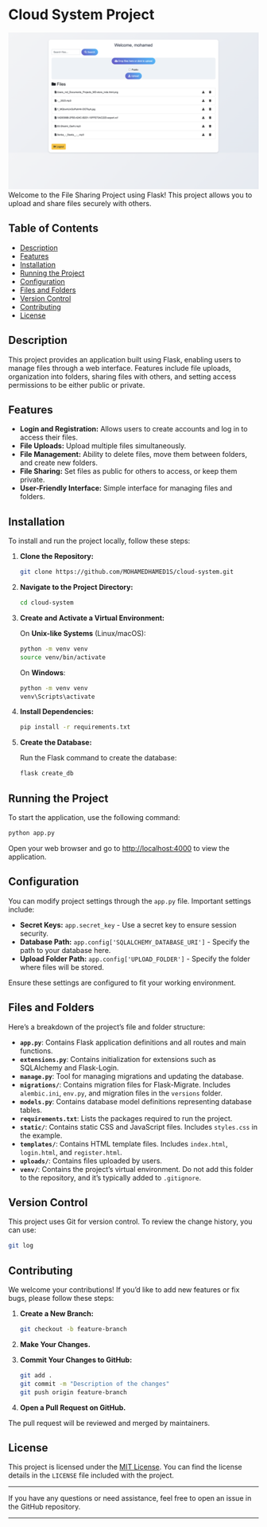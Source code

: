 

# Cloud System Project
![Project Image](images/1.png)
Welcome to the File Sharing Project using Flask! This project allows you to upload and share files securely with others.

## Table of Contents

- [Description](#description)
- [Features](#features)
- [Installation](#installation)
- [Running the Project](#running-the-project)
- [Configuration](#configuration)
- [Files and Folders](#files-and-folders)
- [Version Control](#version-control)
- [Contributing](#contributing)
- [License](#license)

## Description

This project provides an application built using Flask, enabling users to manage files through a web interface. Features include file uploads, organization into folders, sharing files with others, and setting access permissions to be either public or private.

## Features

- **Login and Registration:** Allows users to create accounts and log in to access their files.
- **File Uploads:** Upload multiple files simultaneously.
- **File Management:** Ability to delete files, move them between folders, and create new folders.
- **File Sharing:** Set files as public for others to access, or keep them private.
- **User-Friendly Interface:** Simple interface for managing files and folders.

## Installation

To install and run the project locally, follow these steps:

1. **Clone the Repository:**

    ```bash
    git clone https://github.com/MOHAMEDHAMED1S/cloud-system.git
    ```

2. **Navigate to the Project Directory:**

    ```bash
    cd cloud-system
    ```

3. **Create and Activate a Virtual Environment:**

    On **Unix-like Systems** (Linux/macOS):
    ```bash
    python -m venv venv
    source venv/bin/activate
    ```

    On **Windows**:
    ```bash
    python -m venv venv
    venv\Scripts\activate
    ```

4. **Install Dependencies:**

    ```bash
    pip install -r requirements.txt
    ```

5. **Create the Database:**

    Run the Flask command to create the database:
    ```bash
    flask create_db
    ```

## Running the Project

To start the application, use the following command:

```bash
python app.py
```

Open your web browser and go to [http://localhost:4000](http://localhost:4000) to view the application.

## Configuration

You can modify project settings through the `app.py` file. Important settings include:

- **Secret Keys:** `app.secret_key` - Use a secret key to ensure session security.
- **Database Path:** `app.config['SQLALCHEMY_DATABASE_URI']` - Specify the path to your database here.
- **Upload Folder Path:** `app.config['UPLOAD_FOLDER']` - Specify the folder where files will be stored.

Ensure these settings are configured to fit your working environment.

## Files and Folders

Here’s a breakdown of the project’s file and folder structure:

- **`app.py`**: Contains Flask application definitions and all routes and main functions.
- **`extensions.py`**: Contains initialization for extensions such as SQLAlchemy and Flask-Login.
- **`manage.py`**: Tool for managing migrations and updating the database.
- **`migrations/`**: Contains migration files for Flask-Migrate. Includes `alembic.ini`, `env.py`, and migration files in the `versions` folder.
- **`models.py`**: Contains database model definitions representing database tables.
- **`requirements.txt`**: Lists the packages required to run the project.
- **`static/`**: Contains static CSS and JavaScript files. Includes `styles.css` in the example.
- **`templates/`**: Contains HTML template files. Includes `index.html`, `login.html`, and `register.html`.
- **`uploads/`**: Contains files uploaded by users.
- **`venv/`**: Contains the project’s virtual environment. Do not add this folder to the repository, and it’s typically added to `.gitignore`.

## Version Control

This project uses Git for version control. To review the change history, you can use:

```bash
git log
```

## Contributing

We welcome your contributions! If you’d like to add new features or fix bugs, please follow these steps:

1. **Create a New Branch:**

    ```bash
    git checkout -b feature-branch
    ```

2. **Make Your Changes.**

3. **Commit Your Changes to GitHub:**

    ```bash
    git add .
    git commit -m "Description of the changes"
    git push origin feature-branch
    ```

4. **Open a Pull Request on GitHub.**

The pull request will be reviewed and merged by maintainers.

## License

This project is licensed under the [MIT License](LICENSE). You can find the license details in the `LICENSE` file included with the project.

---

If you have any questions or need assistance, feel free to open an issue in the GitHub repository.

---
